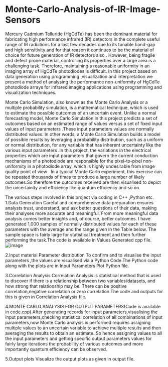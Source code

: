 # Monte-Carlo-Analysis-of-IR-Image-Sensors
Mercury Cadmium Telluride (HgCdTe) has been the dominant material for fabricating high performance infrared (IR) detectors in the complete useful range of IR radiations for a last few decades due to its tunable band-gap and high sensitivity and for that reason it continues to be the material of choice for future generation of IR detectors also  . However, being fragile and defect prone material, controlling its properties over a large area is a challenging task. Therefore, maintaining a reasonable uniformity in an imaging array of HgCdTe photodiodes is difficult.
In this project based on data generation using programming ,visualization and interpretation we present a method of analysing the performance non-uniformity of HgCdTe photodiode arrays for infrared imaging applications using programming and visualization techniques. 

Monte Carlo Simulation, also known as the Monte Carlo Analysis or a multiple probability simulation, is a mathematical technique, which is used to estimate the possible outcomes of an uncertain event. 
Unlike a normal forecasting model, Monte Carlo Simulation in this project predicts a set of outcomes based on an estimated range of values versus a set of fixed input values of input parameters .These input parameters values are normally distributed values. In other words, a Monte Carlo Simulation builds a model of possible results by leveraging a probability distribution, such as a uniform or normal distribution, for any variable that has inherent uncertainty like the various input parameters .In this project, the variations in the electrical properties which are input parameters that govern the current conduction mechanisms of a photodiode are responsible for the pixel-to-pixel non-uniformity in a photodiode array, which is highly undesirable from image quality point of view .
In a typical Monte Carlo experiment, this exercise can be repeated thousands of times to produce a large number of likely outcomes.So therefore the outcomes received are then visualised to depict the uncertainity and efficiency like quantum efficiency and so on.

The various steps involved in this project via coding in C++ ,Python etc.
1.Data Generation
Careful and comprehensive data preparation ensures analysts trust, understand, and ask better questions of their data, making their analyses more accurate and meaningful. From more meaningful data analysis comes better insights and, of course, better outcomes. I have generated 1,000 samples of normally distributed values for each of these parameters with the average and the range given in the Table below. The sample space is fairly large for statistical treatment and then further performing the task.The code is available in Values Generated cpp file.
![image](https://user-images.githubusercontent.com/125439405/224496428-203d0a3d-ce9e-4b6c-b21f-634afff8f120.png)

2.Input material Parameter distribution
To confirm and to visualise the input parameters ,the values are visualised via a Python Code.The Python code along with the plots are in Input Parameters Plot Python file.

3.Correlation Analysis
Correlation Analysis is statistical method that is used to discover if there is a relationship between two variables/datasets, and how strong that relationship may be.
There can be positive correlation,negative correlation or zero correlation.The code and outputs for this is given in Correlation Analysis file.

4.MONTE CARLO ANALYSIS FOR OUTPUT PARAMETERS(Code is available in code.cpp)
After generating records for input parameters,visualising the input parameters,checking statistical correlation of all combinations of input parameters,now Monte Carlo analysis is performed requires assigning multiple values to an uncertain variable to achieve multiple results and then averaging the results to obtain an estimate. So hence assigning values to all the input parameters and getting specific output parameters values for fairly large iterations the probability of various outcomes and more importantly quantum efficiency can be observed.

5.Output plots
Visualize the output plots as given in output file.











